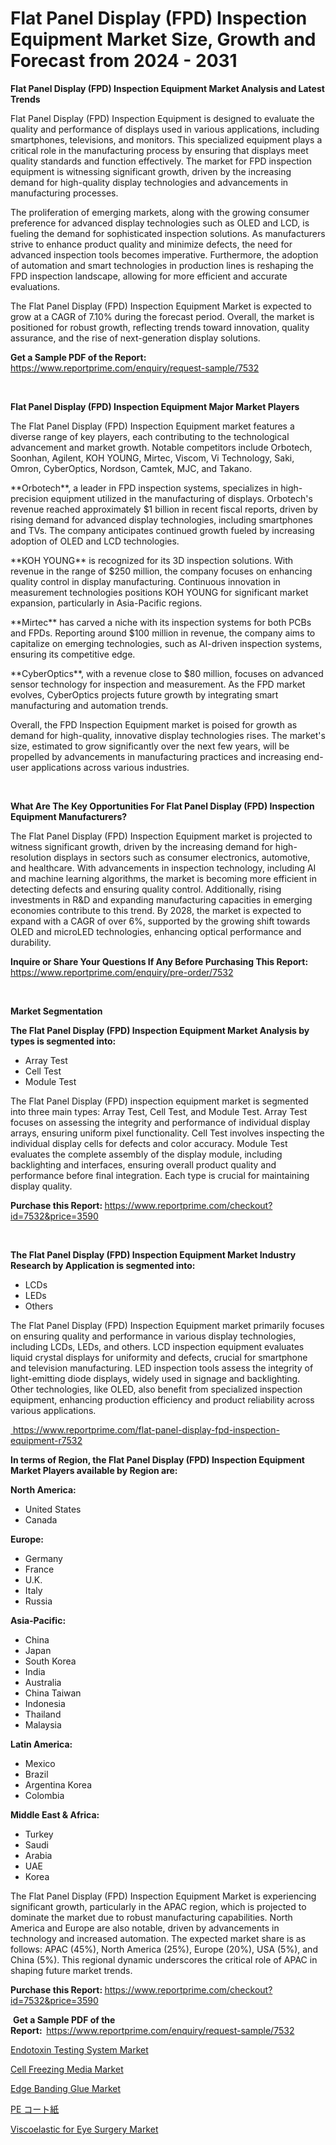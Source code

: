 <p><h1>Flat Panel Display (FPD) Inspection Equipment Market Size, Growth and Forecast from 2024 - 2031</h1></p><p><strong>Flat Panel Display (FPD) Inspection Equipment Market Analysis and Latest Trends</strong></p>
<p><p>Flat Panel Display (FPD) Inspection Equipment is designed to evaluate the quality and performance of displays used in various applications, including smartphones, televisions, and monitors. This specialized equipment plays a critical role in the manufacturing process by ensuring that displays meet quality standards and function effectively. The market for FPD inspection equipment is witnessing significant growth, driven by the increasing demand for high-quality display technologies and advancements in manufacturing processes.</p><p>The proliferation of emerging markets, along with the growing consumer preference for advanced display technologies such as OLED and LCD, is fueling the demand for sophisticated inspection solutions. As manufacturers strive to enhance product quality and minimize defects, the need for advanced inspection tools becomes imperative. Furthermore, the adoption of automation and smart technologies in production lines is reshaping the FPD inspection landscape, allowing for more efficient and accurate evaluations.</p><p>The Flat Panel Display (FPD) Inspection Equipment Market is expected to grow at a CAGR of 7.10% during the forecast period. Overall, the market is positioned for robust growth, reflecting trends toward innovation, quality assurance, and the rise of next-generation display solutions.</p></p>
<p><strong>Get a Sample PDF of the Report:&nbsp;</strong> <a href="https://www.reportprime.com/enquiry/request-sample/7532">https://www.reportprime.com/enquiry/request-sample/7532</a></p>
<p>&nbsp;</p>
<p><strong>Flat Panel Display (FPD) Inspection Equipment Major Market Players</strong></p>
<p><p>The Flat Panel Display (FPD) Inspection Equipment market features a diverse range of key players, each contributing to the technological advancement and market growth. Notable competitors include Orbotech, Soonhan, Agilent, KOH YOUNG, Mirtec, Viscom, Vi Technology, Saki, Omron, CyberOptics, Nordson, Camtek, MJC, and Takano.</p><p>**Orbotech**, a leader in FPD inspection systems, specializes in high-precision equipment utilized in the manufacturing of displays. Orbotech's revenue reached approximately $1 billion in recent fiscal reports, driven by rising demand for advanced display technologies, including smartphones and TVs. The company anticipates continued growth fueled by increasing adoption of OLED and LCD technologies.</p><p>**KOH YOUNG** is recognized for its 3D inspection solutions. With revenue in the range of $250 million, the company focuses on enhancing quality control in display manufacturing. Continuous innovation in measurement technologies positions KOH YOUNG for significant market expansion, particularly in Asia-Pacific regions.</p><p>**Mirtec** has carved a niche with its inspection systems for both PCBs and FPDs. Reporting around $100 million in revenue, the company aims to capitalize on emerging technologies, such as AI-driven inspection systems, ensuring its competitive edge.</p><p>**CyberOptics**, with a revenue close to $80 million, focuses on advanced sensor technology for inspection and measurement. As the FPD market evolves, CyberOptics projects future growth by integrating smart manufacturing and automation trends.</p><p>Overall, the FPD Inspection Equipment market is poised for growth as demand for high-quality, innovative display technologies rises. The market's size, estimated to grow significantly over the next few years, will be propelled by advancements in manufacturing practices and increasing end-user applications across various industries.</p></p>
<p>&nbsp;</p>
<p><strong>What Are The Key Opportunities For Flat Panel Display (FPD) Inspection Equipment Manufacturers?</strong></p>
<p><p>The Flat Panel Display (FPD) Inspection Equipment market is projected to witness significant growth, driven by the increasing demand for high-resolution displays in sectors such as consumer electronics, automotive, and healthcare. With advancements in inspection technology, including AI and machine learning algorithms, the market is becoming more efficient in detecting defects and ensuring quality control. Additionally, rising investments in R&D and expanding manufacturing capacities in emerging economies contribute to this trend. By 2028, the market is expected to expand with a CAGR of over 6%, supported by the growing shift towards OLED and microLED technologies, enhancing optical performance and durability.</p></p>
<p><strong>Inquire or Share Your Questions If Any Before Purchasing This Report:</strong> <a href="https://www.reportprime.com/enquiry/pre-order/7532">https://www.reportprime.com/enquiry/pre-order/7532</a></p>
<p>&nbsp;</p>
<p><strong>Market Segmentation</strong></p>
<p><strong>The Flat Panel Display (FPD) Inspection Equipment Market Analysis by types is segmented into:</strong></p>
<p><ul><li>Array Test</li><li>Cell Test</li><li>Module Test</li></ul></p>
<p><p>The Flat Panel Display (FPD) inspection equipment market is segmented into three main types: Array Test, Cell Test, and Module Test. Array Test focuses on assessing the integrity and performance of individual display arrays, ensuring uniform pixel functionality. Cell Test involves inspecting the individual display cells for defects and color accuracy. Module Test evaluates the complete assembly of the display module, including backlighting and interfaces, ensuring overall product quality and performance before final integration. Each type is crucial for maintaining display quality.</p></p>
<p><strong>Purchase this Report:&nbsp;</strong><a href="https://www.reportprime.com/checkout?id=7532&price=3590">https://www.reportprime.com/checkout?id=7532&price=3590</a></p>
<p>&nbsp;</p>
<p><strong>The Flat Panel Display (FPD) Inspection Equipment Market Industry Research by Application is segmented into:</strong></p>
<p><ul><li>LCDs</li><li>LEDs</li><li>Others</li></ul></p>
<p><p>The Flat Panel Display (FPD) Inspection Equipment market primarily focuses on ensuring quality and performance in various display technologies, including LCDs, LEDs, and others. LCD inspection equipment evaluates liquid crystal displays for uniformity and defects, crucial for smartphone and television manufacturing. LED inspection tools assess the integrity of light-emitting diode displays, widely used in signage and backlighting. Other technologies, like OLED, also benefit from specialized inspection equipment, enhancing production efficiency and product reliability across various applications.</p></p>
<p><a href="https://www.reportprime.com/flat-panel-display-fpd-inspection-equipment-r7532">&nbsp;https://www.reportprime.com/flat-panel-display-fpd-inspection-equipment-r7532</a></p>
<p><strong>In terms of Region, the Flat Panel Display (FPD) Inspection Equipment Market Players available by Region are:</strong></p>
<p>
    <p> <strong> North America: </strong>
        <ul>
            <li>United States</li>
            <li>Canada</li>
        </ul>
        </p> 
    <p> <strong> Europe: </strong>
        <ul>
            <li>Germany</li>
            <li>France</li>
            <li>U.K.</li>
            <li>Italy</li>
            <li>Russia</li>
        </ul>
        </p> 
    <p> <strong> Asia-Pacific: </strong>
        <ul>
            <li>China</li>
            <li>Japan</li>
            <li>South Korea</li>
            <li>India</li>
            <li>Australia</li>
            <li>China Taiwan</li>
            <li>Indonesia</li>
            <li>Thailand</li>
            <li>Malaysia</li>
        </ul>
        </p> 
    <p> <strong> Latin America: </strong>
        <ul>
            <li>Mexico</li>
            <li>Brazil</li>
            <li>Argentina Korea</li>
            <li>Colombia</li>
        </ul>
        </p> 
    <p> <strong> Middle East & Africa: </strong>
        <ul>
            <li>Turkey</li>
            <li>Saudi</li>
            <li>Arabia</li>
            <li>UAE</li>
            <li>Korea</li>
        </ul>
    </p>
    </p>
<p><p>The Flat Panel Display (FPD) Inspection Equipment Market is experiencing significant growth, particularly in the APAC region, which is projected to dominate the market due to robust manufacturing capabilities. North America and Europe are also notable, driven by advancements in technology and increased automation. The expected market share is as follows: APAC (45%), North America (25%), Europe (20%), USA (5%), and China (5%). This regional dynamic underscores the critical role of APAC in shaping future market trends.</p></p>
<p><strong>Purchase this Report: </strong><a href="https://www.reportprime.com/checkout?id=7532&price=3590">https://www.reportprime.com/checkout?id=7532&price=3590</a></p>
<p>&nbsp;<strong>Get a Sample PDF of the Report:&nbsp;&nbsp;</strong><a href="https://www.reportprime.com/enquiry/request-sample/7532">https://www.reportprime.com/enquiry/request-sample/7532</a></p>
<p><strong></strong></p>
<p><p><a href="https://medium.com/@qomarcintya76/the-global-endotoxin-testing-system-market-identifies-drivers-restraints-opportunities-and-99db4fef2343?postPublishedType=initial">Endotoxin Testing System Market</a></p><p><a href="https://www.linkedin.com/pulse/global-cell-freezing-media-market-size-expected-reach-cagr-w1jse?trackingId=vLfVff3%2BSHGXx2bRGgp9fw%3D%3D">Cell Freezing Media Market</a></p><p><a href="https://issuu.com/reportprime-2/docs/edge-banding-glue-market-size-2030._f3368d240cab9e">Edge Banding Glue Market</a></p><p><a href="https://medium.com/@harperhe4e26/pe-coated-paper-market-%E3%81%AE%E3%82%B0%E3%83%AD%E3%83%BC%E3%83%90%E3%83%AB%E5%B8%82%E5%A0%B4%E6%A6%82%E8%A6%81%E3%81%AF-%E4%B8%96%E7%95%8C%E3%81%8A%E3%82%88%E3%81%B3%E4%B8%BB%E8%A6%81%E5%B8%82%E5%A0%B4%E3%81%AB%E3%81%8A%E3%81%91%E3%82%8B%E6%A5%AD%E7%95%8C%E3%81%AB%E5%BD%B1%E9%9F%BF%E3%82%92%E4%B8%8E%E3%81%88%E3%82%8B%E4%B8%BB%E8%A6%81%E3%81%AA%E3%83%88%E3%83%AC%E3%83%B3%E3%83%89%E3%81%AB%E3%81%A4%E3%81%84%E3%81%A6-%E7%8B%AC%E8%87%AA%E3%81%AE%E8%A6%96%E7%82%B9%E3%82%92%E6%8F%90%E4%BE%9B%E3%81%97%E3%81%BE%E3%81%99-22656ce19d90">PE コート紙</a></p><p><a href="https://medium.com/@qomarcintya76/the-viscoelastic-for-eye-surgery-market-decisions-are-mostly-driven-by-resource-optimization-and-a2fbe16f606c">Viscoelastic for Eye Surgery Market</a></p></p>